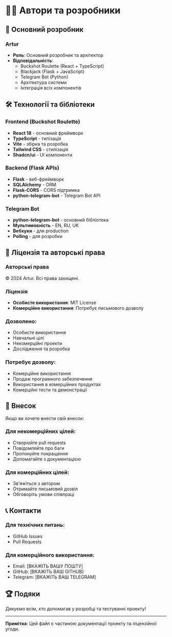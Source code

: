 # 👨‍💻 Автори та розробники

## 🎯 Основний розробник

### Artur
- **Роль**: Основний розробник та архітектор
- **Відповідальність**: 
  - Buckshot Roulette (React + TypeScript)
  - Blackjack (Flask + JavaScript)
  - Telegram Bot (Python)
  - Архітектура системи
  - Інтеграція всіх компонентів

## 🛠️ Технології та бібліотеки

### Frontend (Buckshot Roulette)
- **React 18** - основний фреймворк
- **TypeScript** - типізація
- **Vite** - збірка та розробка
- **Tailwind CSS** - стилізація
- **Shadcn/ui** - UI компоненти

### Backend (Flask APIs)
- **Flask** - веб-фреймворк
- **SQLAlchemy** - ORM
- **Flask-CORS** - CORS підтримка
- **python-telegram-bot** - Telegram Bot API

### Telegram Bot
- **python-telegram-bot** - основний бібліотека
- **Мультимовність** - EN, RU, UK
- **Вебхуки** - для production
- **Polling** - для розробки

## 📝 Ліцензія та авторські права

### Авторські права
© 2024 Artur. Всі права захищені.

### Ліцензія
- **Особисте використання**: MIT License
- **Комерційне використання**: Потребує письмового дозволу

### Дозволено:
- Особисте використання
- Навчальні цілі
- Некомерційні проекти
- Дослідження та розробка

### Потребує дозволу:
- Комерційне використання
- Продаж програмного забезпечення
- Використання в комерційних продуктах
- Комерційні тести та демонстрації

## 🤝 Внесок

Якщо ви хочете внести свій внесок:

### Для некомерційних цілей:
- Створюйте pull requests
- Повідомляйте про баги
- Пропонуйте покращення
- Допомагайте з документацією

### Для комерційних цілей:
- Зв'яжіться з автором
- Отримайте письмовий дозвіл
- Обговоріть умови співпраці

## 📞 Контакти

### Для технічних питань:
- GitHub Issues
- Pull Requests

### Для комерційного використання:
- Email: [ВКАЖІТЬ ВАШУ ПОШТУ]
- GitHub: [ВКАЖІТЬ ВАШ GITHUB]
- Telegram: [ВКАЖІТЬ ВАШ TELEGRAM]

## 🏆 Подяки

Дякуємо всім, хто допомагав у розробці та тестуванні проекту!

---

**Примітка**: Цей файл є частиною документації проекту та ліцензійної угоди. 